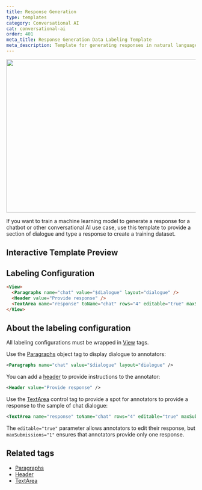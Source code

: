 ```yaml
---
title: Response Generation
type: templates
category: Conversational AI
cat: conversational-ai
order: 401
meta_title: Response Generation Data Labeling Template
meta_description: Template for generating responses in natural language understanding use cases with Label Studio for your machine learning and data science projects.
---
```


<img src="/images/templates/response-generation.png" alt="" class="gif-border" width="552px" height="408px" />

If you want to train a machine learning model to generate a response for a chatbot or other conversational AI use case, use this template to provide a section of dialogue and type a response to create a training dataset.

## Interactive Template Preview

<div id="main-preview"></div>

## Labeling Configuration

```html
<View>  
  <Paragraphs name="chat" value="$dialogue" layout="dialogue" />
  <Header value="Provide response" />
  <TextArea name="response" toName="chat" rows="4" editable="true" maxSubmissions="1" />
</View>
```

## About the labeling configuration

All labeling configurations must be wrapped in [View](/tags/view.html) tags.

Use the [Paragraphs](/tags/paragraphs.html) object tag to display dialogue to annotators:
```xml
<Paragraphs name="chat" value="$dialogue" layout="dialogue" />
```

You can add a [header](/tags/header.html) to provide instructions to the annotator:
```xml
<Header value="Provide response" />
```

Use the [TextArea](/tags/textarea.html) control tag to provide a spot for annotators to provide a response to the sample of chat dialogue: 
```xml
<TextArea name="response" toName="chat" rows="4" editable="true" maxSubmissions="1" />
```
The `editable="true"` parameter allows annotators to edit their response, but `maxSubmissions="1"` ensures that annotators provide only one response.

## Related tags

- [Paragraphs](/tags/paragraphs.html)
- [Header](/tags/header.html)
- [TextArea](/tags/textarea.html)
